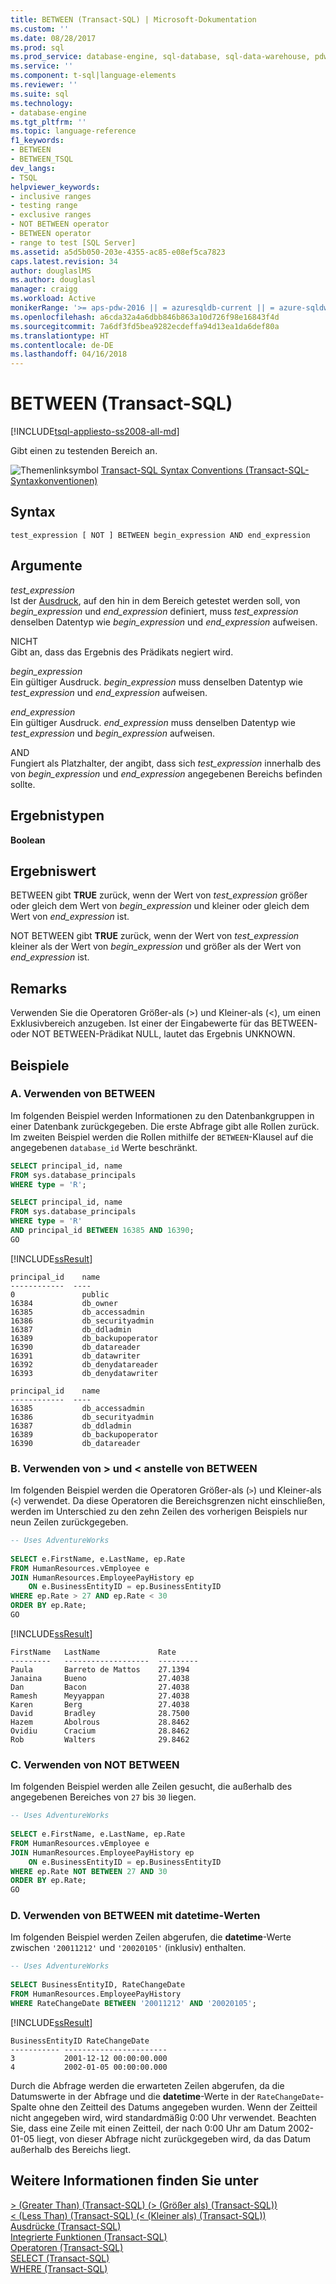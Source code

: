 ```yaml
---
title: BETWEEN (Transact-SQL) | Microsoft-Dokumentation
ms.custom: ''
ms.date: 08/28/2017
ms.prod: sql
ms.prod_service: database-engine, sql-database, sql-data-warehouse, pdw
ms.service: ''
ms.component: t-sql|language-elements
ms.reviewer: ''
ms.suite: sql
ms.technology:
- database-engine
ms.tgt_pltfrm: ''
ms.topic: language-reference
f1_keywords:
- BETWEEN
- BETWEEN_TSQL
dev_langs:
- TSQL
helpviewer_keywords:
- inclusive ranges
- testing range
- exclusive ranges
- NOT BETWEEN operator
- BETWEEN operator
- range to test [SQL Server]
ms.assetid: a5d5b050-203e-4355-ac85-e08ef5ca7823
caps.latest.revision: 34
author: douglaslMS
ms.author: douglasl
manager: craigg
ms.workload: Active
monikerRange: '>= aps-pdw-2016 || = azuresqldb-current || = azure-sqldw-latest || >= sql-server-2016 || = sqlallproducts-allversions'
ms.openlocfilehash: a6cda32a4a6dbb846b863a10d726f98e16843f4d
ms.sourcegitcommit: 7a6df3fd5bea9282ecdeffa94d13ea1da6def80a
ms.translationtype: HT
ms.contentlocale: de-DE
ms.lasthandoff: 04/16/2018
---
```

# <a name="between-transact-sql"></a>BETWEEN (Transact-SQL)
[!INCLUDE[tsql-appliesto-ss2008-all-md](../../includes/tsql-appliesto-ss2008-all-md.md)]

  Gibt einen zu testenden Bereich an.  
  
 ![Themenlinksymbol](../../database-engine/configure-windows/media/topic-link.gif "Topic link icon") [Transact-SQL Syntax Conventions (Transact-SQL-Syntaxkonventionen)](../../t-sql/language-elements/transact-sql-syntax-conventions-transact-sql.md)  
  
## <a name="syntax"></a>Syntax  
  
```  
test_expression [ NOT ] BETWEEN begin_expression AND end_expression  
```  
  
## <a name="arguments"></a>Argumente  
 *test_expression*  
 Ist der [Ausdruck](../../t-sql/language-elements/expressions-transact-sql.md), auf den hin in dem Bereich getestet werden soll, von *begin_expression* und *end_expression* definiert, muss *test_expression* denselben Datentyp wie *begin_expression* und *end_expression* aufweisen.  
  
 NICHT  
 Gibt an, dass das Ergebnis des Prädikats negiert wird.  
  
 *begin_expression*  
 Ein gültiger Ausdruck. *begin_expression* muss denselben Datentyp wie *test_expression* und *end_expression* aufweisen.  
  
 *end_expression*  
 Ein gültiger Ausdruck. *end_expression* muss denselben Datentyp wie *test_expression* und *begin_expression* aufweisen.  
  
 AND  
 Fungiert als Platzhalter, der angibt, dass sich *test_expression* innerhalb des von *begin_expression* und *end_expression* angegebenen Bereichs befinden sollte.  
  
## <a name="result-types"></a>Ergebnistypen  
 **Boolean**  
  
## <a name="result-value"></a>Ergebniswert  
 BETWEEN gibt **TRUE** zurück, wenn der Wert von *test_expression* größer oder gleich dem Wert von *begin_expression* und kleiner oder gleich dem Wert von *end_expression* ist.  
  
 NOT BETWEEN gibt **TRUE** zurück, wenn der Wert von *test_expression* kleiner als der Wert von *begin_expression* und größer als der Wert von *end_expression* ist.  
  
## <a name="remarks"></a>Remarks  
 Verwenden Sie die Operatoren Größer-als (>) und Kleiner-als (<), um einen Exklusivbereich anzugeben. Ist einer der Eingabewerte für das BETWEEN- oder NOT BETWEEN-Prädikat NULL, lautet das Ergebnis UNKNOWN.  
  
## <a name="examples"></a>Beispiele  
  
### <a name="a-using-between"></a>A. Verwenden von BETWEEN  
 Im folgenden Beispiel werden Informationen zu den Datenbankgruppen in einer Datenbank zurückgegeben. Die erste Abfrage gibt alle Rollen zurück. Im zweiten Beispiel werden die Rollen mithilfe der `BETWEEN`-Klausel auf die angegebenen `database_id` Werte beschränkt.  
  
```sql  
SELECT principal_id, name 
FROM sys.database_principals
WHERE type = 'R';

SELECT principal_id, name 
FROM sys.database_principals
WHERE type = 'R'
AND principal_id BETWEEN 16385 AND 16390;
GO  
```  
  
 [!INCLUDE[ssResult](../../includes/ssresult-md.md)]   
```  
principal_id    name
------------  ---- 
0               public
16384           db_owner
16385           db_accessadmin
16386           db_securityadmin
16387           db_ddladmin
16389           db_backupoperator
16390           db_datareader
16391           db_datawriter
16392           db_denydatareader
16393           db_denydatawriter
```  
```  
principal_id    name
------------  ---- 
16385           db_accessadmin
16386           db_securityadmin
16387           db_ddladmin
16389           db_backupoperator
16390           db_datareader
```  
  
### <a name="b-using--and--instead-of-between"></a>B. Verwenden von > und < anstelle von BETWEEN  
 Im folgenden Beispiel werden die Operatoren Größer-als (`>`) und Kleiner-als (`<`) verwendet. Da diese Operatoren die Bereichsgrenzen nicht einschließen, werden im Unterschied zu den zehn Zeilen des vorherigen Beispiels nur neun Zeilen zurückgegeben.  
  
```sql  
-- Uses AdventureWorks  
  
SELECT e.FirstName, e.LastName, ep.Rate  
FROM HumanResources.vEmployee e   
JOIN HumanResources.EmployeePayHistory ep   
    ON e.BusinessEntityID = ep.BusinessEntityID  
WHERE ep.Rate > 27 AND ep.Rate < 30  
ORDER BY ep.Rate;  
GO  
```  
  
 [!INCLUDE[ssResult](../../includes/ssresult-md.md)]  
  
 ```  
 FirstName   LastName             Rate  
 ---------   -------------------  ---------  
 Paula       Barreto de Mattos    27.1394  
 Janaina     Bueno                27.4038  
 Dan         Bacon                27.4038  
 Ramesh      Meyyappan            27.4038  
 Karen       Berg                 27.4038  
 David       Bradley              28.7500  
 Hazem       Abolrous             28.8462  
 Ovidiu      Cracium              28.8462  
 Rob         Walters              29.8462  
 ```    
  
### <a name="c-using-not-between"></a>C. Verwenden von NOT BETWEEN  
 Im folgenden Beispiel werden alle Zeilen gesucht, die außerhalb des angegebenen Bereiches von `27` bis `30` liegen.  
  
```sql  
-- Uses AdventureWorks  
  
SELECT e.FirstName, e.LastName, ep.Rate  
FROM HumanResources.vEmployee e   
JOIN HumanResources.EmployeePayHistory ep   
    ON e.BusinessEntityID = ep.BusinessEntityID  
WHERE ep.Rate NOT BETWEEN 27 AND 30  
ORDER BY ep.Rate;  
GO  
```  
  
### <a name="d-using-between-with-datetime-values"></a>D. Verwenden von BETWEEN mit datetime-Werten  
 Im folgenden Beispiel werden Zeilen abgerufen, die **datetime**-Werte zwischen `'20011212'` und `'20020105'` (inklusiv) enthalten.  
  
```sql  
-- Uses AdventureWorks  
  
SELECT BusinessEntityID, RateChangeDate  
FROM HumanResources.EmployeePayHistory  
WHERE RateChangeDate BETWEEN '20011212' AND '20020105';  
```  
  
 [!INCLUDE[ssResult](../../includes/ssresult-md.md)]  
  
 ```  
 BusinessEntityID RateChangeDate  
 ----------- -----------------------  
 3           2001-12-12 00:00:00.000  
 4           2002-01-05 00:00:00.000  
 ```  
 
 Durch die Abfrage werden die erwarteten Zeilen abgerufen, da die Datumswerte in der Abfrage und die **datetime**-Werte in der `RateChangeDate`-Spalte ohne den Zeitteil des Datums angegeben wurden. Wenn der Zeitteil nicht angegeben wird, wird standardmäßig 0:00 Uhr verwendet. Beachten Sie, dass eine Zeile mit einen Zeitteil, der nach 0:00 Uhr am Datum 2002-01-05 liegt, von dieser Abfrage nicht zurückgegeben wird, da das Datum außerhalb des Bereichs liegt.  
  
  
## <a name="see-also"></a>Weitere Informationen finden Sie unter  
 [&#62; &#40;Greater Than&#41; &#40;Transact-SQL&#41; (&#62; &#40;Größer als&#41; &#40;Transact-SQL&#41;)](../../t-sql/language-elements/greater-than-transact-sql.md)   
 [&#60; &#40;Less Than&#41; &#40;Transact-SQL&#41; (&#60; &#40;Kleiner als&#41; &#40;Transact-SQL&#41;)](../../t-sql/language-elements/less-than-transact-sql.md)   
 [Ausdrücke &#40;Transact-SQL&#41;](../../t-sql/language-elements/expressions-transact-sql.md)   
 [Integrierte Funktionen &#40;Transact-SQL&#41;](~/t-sql/functions/functions.md)   
 [Operatoren &#40;Transact-SQL&#41;](../../t-sql/language-elements/operators-transact-sql.md)   
 [SELECT &#40;Transact-SQL&#41;](../../t-sql/queries/select-transact-sql.md)   
 [WHERE &#40;Transact-SQL&#41;](../../t-sql/queries/where-transact-sql.md)  
  
  


